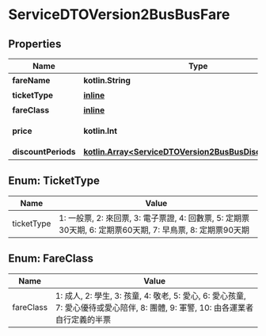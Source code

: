 
# ServiceDTOVersion2BusBusFare

## Properties
Name | Type | Description | Notes
------------ | ------------- | ------------- | -------------
**fareName** | **kotlin.String** | 票價名稱 |  [optional]
**ticketType** | [**inline**](#TicketTypeEnum) | 票種類型 | 
**fareClass** | [**inline**](#FareClassEnum) | 費率等級 | 
**price** | **kotlin.Int** | 計費價格(新臺幣) | 
**discountPeriods** | [**kotlin.Array&lt;ServiceDTOVersion2BusBusDiscountPeriods&gt;**](ServiceDTOVersion2BusBusDiscountPeriods.md) | 優惠時段 |  [optional]


<a name="TicketTypeEnum"></a>
## Enum: TicketType
Name | Value
---- | -----
ticketType | 1: 一般票, 2: 來回票, 3: 電子票證, 4: 回數票, 5: 定期票30天期, 6: 定期票60天期, 7: 早鳥票, 8: 定期票90天期


<a name="FareClassEnum"></a>
## Enum: FareClass
Name | Value
---- | -----
fareClass | 1: 成人, 2: 學生, 3: 孩童, 4: 敬老, 5: 愛心, 6: 愛心孩童, 7: 愛心優待或愛心陪伴, 8: 團體, 9: 軍警, 10: 由各運業者自行定義的半票



